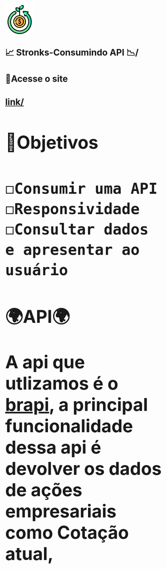 <img src="./src/components/header/img/logo.png" align="center">

<h1>📈 Stronks-Consumindo API 📉/<h1>

<h1>📎Acesse o site<h1>
<a href="/"> link/<a>

<h1>📌Objetivos<h1>

    ◻Consumir uma API
    ◻Responsividade
    ◻Consultar dados e apresentar ao usuário
    


<h1>
    🌍API🌍
    <p>A api que utlizamos é o <a href="https://brapi.dev/">brapi</a>, a principal funcionalidade dessa api é devolver os dados de ações empresariais como <strong color = "green">Cotação atual,<strong>   <p>
<h1>
